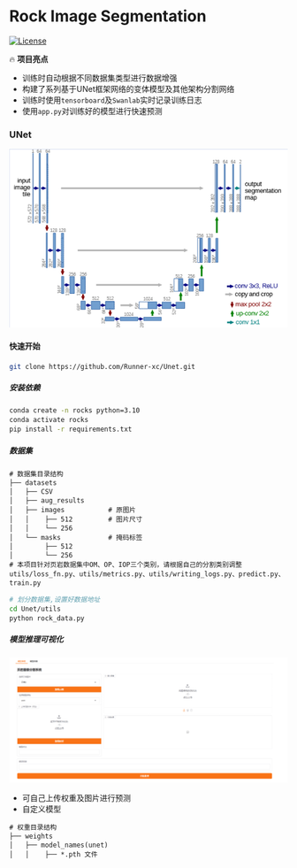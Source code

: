 # Rock Image Segmentation
[![License](https://img.shields.io/badge/License-Apache%202.0-blue.svg)](LICENSE)

🔥 **项目亮点**  
- 训练时自动根据不同数据集类型进行数据增强  
- 构建了系列基于UNet框架网络的变体模型及其他架构分割网络
- 训练时使用`tensorboard`及`Swanlab`实时记录训练日志
- 使用`app.py`对训练好的模型进行快速预测

### UNet
<div align="center">

![alt text](images/UNet.png)

</div>

#### 快速开始
```bash
git clone https://github.com/Runner-xc/Unet.git
```
##### 安装依赖
```bash
conda create -n rocks python=3.10
conda activate rocks
pip install -r requirements.txt
```
##### 数据集
```text
# 数据集目录结构
├── datasets
│   ├── CSV
│   ├── aug_results
│   ├── images           # 原图片
│   │    ├── 512         # 图片尺寸
│   │    └── 256
│   └── masks            # 掩码标签
│        ├── 512 
│        └── 256
# 本项目针对页岩数据集中OM、OP、IOP三个类别，请根据自己的分割类别调整utils/loss_fn.py、utils/metrics.py、utils/writing_logs.py、predict.py、train.py
```

```bash
# 划分数据集,设置好数据地址
cd Unet/utils
python rock_data.py
```

##### 模型推理可视化
![alt text](images/gradio.png)
- 可自己上传权重及图片进行预测
- 自定义模型

```text
# 权重目录结构
├── weights
│   ├── model_names(unet)
│   │    ├── *.pth 文件 
```